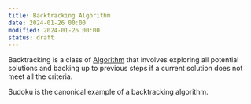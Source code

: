 ```yaml
---
title: Backtracking Algorithm
date: 2024-01-26 00:00
modified: 2024-01-26 00:00
status: draft
---
```


Backtracking is a class of [Algorithm](algorithm.md) that involves exploring all potential solutions and backing up to previous steps if a current solution does not meet all the criteria.

Sudoku is the canonical example of a backtracking algorithm.